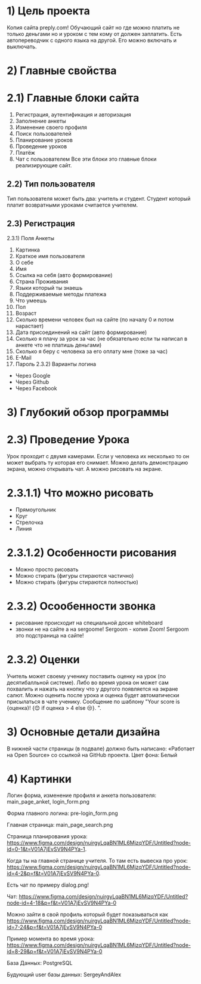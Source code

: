 # 1) Цель проекта
Копия сайта preply.com! Обучающий сайт но где можно платить не только деньгами но и уроком с тем кому от должен заплатить. Есть автопереводчик с одного языка на другой. Его можно включать и выключать.
# 2) Главные свойства
# 2.1) Главные блоки сайта
1. Регистрация, аутентификация и авторизация
2. Заполнение анкеты
3. Изменение своего профиля
4. Поиск пользователей
5. Планирование уроков
6. Проведение уроков
7. Платёж
8. Чат с пользователем
Все эти блоки это главные блоки реализирующие сайт.
## 2.2) Тип пользователя
Тип пользователя может быть два: учитель и студент. Студент который платит возвратными уроками считается учителем.
## 2.3) Регистрация
2.3.1) Поля Анкеты
1) Картинка
2) Краткое имя пользователя
3) О себе
4) Имя
5) Ссылка на себя (авто формирование)
6) Страна Проживания
7) Языки который ты знаешь
8) Поддерживаемые методы платежа
9) Что умеешь
10) Пол
11) Возраст
12) Сколько времени человек был на сайте (по началу 0 и потом нарастает)
13) Дата присоединений на сайт (авто формирование)
14) Сколько я плачу за урок за час (не обязательно если ты написал в анкете что не платишь деньгами)
15) Сколько я беру с человека за его оплату мне (тоже за час)
16) E-Mail
17) Пароль
2.3.2) Варианты логина
- Через Google
- Через Github
- Через Facebook
# 3) Глубокий обзор программы
# 2.3) Проведение Урока
Урок проходит с двумя камерами. Если у человека их несколько то он может выбрать ту которая его снимает. Можно делать демонстрацию экрана, можно открывать чат. А можно рисовать на экране.
# 2.3.1.1) Что можно рисовать
- Прямоугольник
- Круг
- Стрелочка
- Линия
# 2.3.1.2) Особенности рисования
- Можно просто рисовать
- Можно стирать (фигуры стираются частично)
- Можно стирать (фигуры стираются полностью)
# 2.3.2) Осообенности звонка
- рисование происходит на специальной доске whiteboard
- звонки не на сайте а на sergoome! Sergoom - копия Zoom! Sergoom это подстраница на сайте!
# 2.3.2) Оценки
Учитель может своему ученику поставить оценку на урок (по десятибалльной системе). Либо во время урока он может сам похвалить и нажать на кнопку что у другого появляется на экране салют. Можно оценить после урока и оценка будет автоматически присылаться в чате ученику. Сообщение по шаблону "Your score is {оценка}! {😊 if оценка > 4 else 😒}. ".
# 3) Основные детали дизайна
В нижней части страницы  (в подвале)  должно быть написано: «Работает на Open Source»  со ссылкой на GitHub проекта.
Цвет фона: Белый
# 4) Картинки
Логин форма, изменение профиля и анкета пользователя: main_page_anket, login_form.png

Форма главного логина: pre-login_form.png
 
Главная страница: main_page_search.png

Страница планирования урока: https://www.figma.com/design/nuirgyLqaBN1ML6MjzqYDF/Untitled?node-id=0-1&t=V01A7jEvSV9N4PYa-1.
 
Когда ты на главной странице учителя. То там есть вывеска про урок: https://www.figma.com/design/nuirgyLqaBN1ML6MjzqYDF/Untitled?node-id=4-2&p=f&t=V01A7jEvSV9N4PYa-0.
 
Есть чат по примеру dialog.png!
 
Чат: https://www.figma.com/design/nuirgyLqaBN1ML6MjzqYDF/Untitled?node-id=4-18&p=f&t=V01A7jEvSV9N4PYa-0
 
Можно зайти в свой профиль который будет показываться как https://www.figma.com/design/nuirgyLqaBN1ML6MjzqYDF/Untitled?node-id=7-24&p=f&t=V01A7jEvSV9N4PYa-0
 
Пример момента во время урока: https://www.figma.com/design/nuirgyLqaBN1ML6MjzqYDF/Untitled?node-id=8-29&p=f&t=V01A7jEvSV9N4PYa-0

База Данных: PostgreSQL

Будующий user базы данных: SergeyAndAlex

